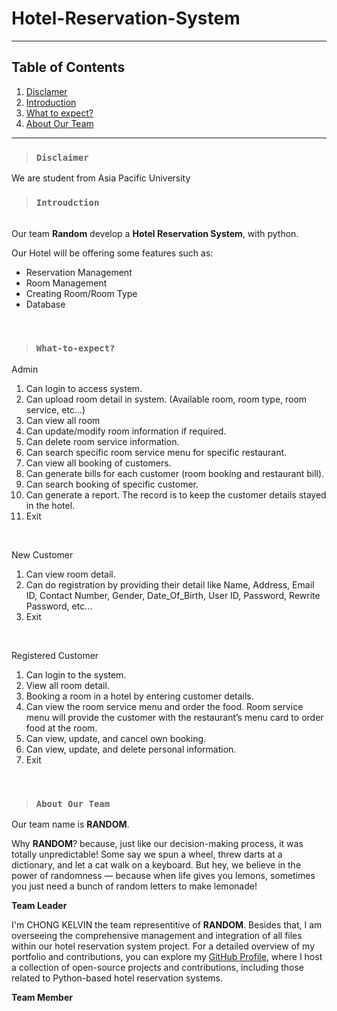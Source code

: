 # Hotel-Reservation-System


---
## Table of Contents
1. [Disclamer](#disclaimer)
2. [Introduction](#introduction)
3. [What to expect?](#What-to-expect)
4. [About Our Team](#About-Our-Team)
---


> ### `Disclaimer`
We are student from Asia Pacific University


> ### `Introudction`
<br>
Our team <strong>Random</strong> develop a <strong>Hotel Reservation System</strong>, with python.

Our Hotel will be offering some features such as:

* Reservation Management
* Room Management
* Creating Room/Room Type
* Database




<br>

> ### `What-to-expect?`
Admin
1. Can login to access system.
2. Can upload room detail in system. (Available room, room type, room service, etc...)
3. Can view all room
4. Can update/modify room information if required.
5. Can delete room service information.
6. Can search specific room service menu for specific restaurant.
7. Can view all booking of customers.
8. Can generate bills for each customer (room booking and restaurant bill).
9. Can search booking of specific customer.
10. Can generate a report. The record is to keep the customer details stayed in the hotel.
11. Exit
<br>

New Customer
1. Can view room detail.
2. Can do registration by providing their detail like Name, Address, Email ID, Contact 
Number, Gender, Date_Of_Birth, User ID, Password, Rewrite Password, etc…
3. Exit
<br>

Registered Customer
1. Can login to the system.
2. View all room detail.
3. Booking a room in a hotel by entering customer details. 
4. Can view the room service menu and order the food. Room service menu will provide 
the customer with the restaurant’s menu card to order food at the room.
5. Can view, update, and cancel own booking.
6. Can view, update, and delete personal information.
7. Exit
<br>


> ### `About Our Team`
Our team name is <strong>RANDOM</strong>.

<P>Why <strong>RANDOM</strong>? because, just like our decision-making process, it was totally unpredictable! Some say we spun a wheel, threw darts at a dictionary, and let a cat walk on a keyboard. But hey, we believe in the power of randomness — because when life gives you lemons, sometimes you just need a bunch of random letters to make lemonade!

<strong>Team Leader</strong>

I'm CHONG KELVIN the team representitive of <strong>RANDOM</strong>. Besides that, I am  overseeing the comprehensive management and integration of all files within our hotel reservation system project. For a detailed overview of my portfolio and contributions, you can explore my [GitHub Profile](https://github.com/kelocker), where I host a collection of open-source projects and contributions, including those related to Python-based hotel reservation systems.

<strong>Team Member</strong>